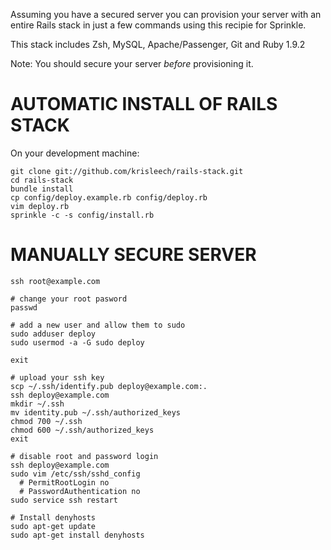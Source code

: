 Assuming you have a secured server you can provision your server with an entire
Rails stack in just a few commands using this recipie for Sprinkle.

This stack includes Zsh, MySQL, Apache/Passenger, Git and Ruby 1.9.2

Note: You should secure your server *before* provisioning it.

AUTOMATIC INSTALL OF RAILS STACK 
================================

On your development machine:

```
git clone git://github.com/krisleech/rails-stack.git
cd rails-stack
bundle install
cp config/deploy.example.rb config/deploy.rb
vim deploy.rb
sprinkle -c -s config/install.rb
```

MANUALLY SECURE SERVER
======================

```shell
ssh root@example.com

# change your root pasword
passwd

# add a new user and allow them to sudo
sudo adduser deploy
sudo usermod -a -G sudo deploy

exit
```

```
# upload your ssh key 
scp ~/.ssh/identify.pub deploy@example.com:.
ssh deploy@example.com
mkdir ~/.ssh
mv identity.pub ~/.ssh/authorized_keys
chmod 700 ~/.ssh
chmod 600 ~/.ssh/authorized_keys
exit
```

```
# disable root and password login
ssh deploy@example.com
sudo vim /etc/ssh/sshd_config
  # PermitRootLogin no 
  # PasswordAuthentication no
sudo service ssh restart

# Install denyhosts
sudo apt-get update
sudo apt-get install denyhosts 
```
